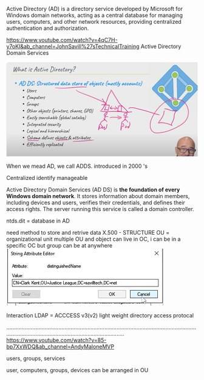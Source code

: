 Active Directory (AD) is a directory service developed by Microsoft for Windows domain networks, acting as a central database for managing users, computers, and other network resources, providing centralized authentication and authorization.

https://www.youtube.com/watch?v=4qC7H-y7oKI&ab_channel=JohnSavill%27sTechnicalTraining
Active Directory Domain Services

![](../../Attachements/Pasted%20image%2020250318131648.png)

When we mead AD, we call ADDS.
introduced in 2000 's

Centralized identify manageable

Active Directory Domain Services (AD DS) is **the foundation of every Windows domain network**. It stores information about domain members, including devices and users, verifies their credentials, and defines their access rights. The server running this service is called a domain controller.

ntds.dit = database in AD

need method to store and retrive data
X.500 - STRUCTURE
OU = organizational unit
multiple OU and object can live in OC, i can be in a specific OC but group can be at anywhere
![](../../Attachements/Pasted%20image%2020250316130353.png)

Interaction
LDAP = ACCCESS v3(v2)
light weight directory access protocal



.........................................................................................................................................................................................................
https://www.youtube.com/watch?v=85-bp7XxWDQ&ab_channel=AndyMaloneMVP

users, groups, services

user, computers, groups, devices can be arranged in OU
